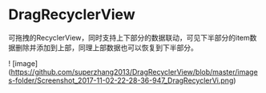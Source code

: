 # DragRecyclerView

可拖拽的RecyclerView，同时支持上下部分的数据联动，可见下半部分的item数据删除并添加到上部，同理上部数据也可以恢复到下半部分。

! [image] (https://github.com/superzhang2013/DragRecyclerView/blob/master/images-folder/Screenshot_2017-11-02-22-28-36-947_DragRecyclerVi.png)
